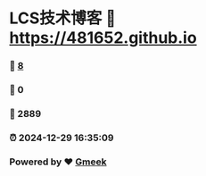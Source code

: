 # LCS技术博客 :link: https://481652.github.io 
### :page_facing_up: [8](https://481652.github.io/tag.html) 
### :speech_balloon: 0 
### :hibiscus: 2889 
### :alarm_clock: 2024-12-29 16:35:09 
### Powered by :heart: [Gmeek](https://github.com/Meekdai/Gmeek)
